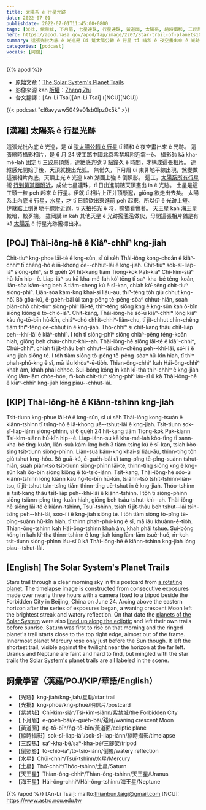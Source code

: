 ```yaml
---
title: 太陽系 ê 行星光跡
date: 2022-07-01
publishdate: 2022-07-01T11:45:00+0800
tags: [光批, 紫禁城, 下月眉, 七星連珠, 行星連珠, 黃道面, 太陽系, 縮時攝影, 三跤馬, 倒照影, 水星, 土星, 天王星, 海王星, 光跡]
hero: https://apod.nasa.gov/apod/fap/image/2207/Star-trail-of-planets1067.jpg
summary: 這張光批內底 ê 光巡是 ùi 踅太陽公轉 ê 行星 tī 晴和 ê 夜空畫出來 ê 光跡。
categories: [podcast]
vocals: [阿錕]
---
```


{{% apod %}}

- 原始文章：[The Solar System's Planet Trails](https://apod.nasa.gov/apod/ap220701.html)
- 影像來源 kah [版權][copyright]：[Zheng Zhi](https://instagram.com/lifelens)
- 台文翻譯：[An-Li Tsai][An-Li Tsai] ([NCU][NCU])

{{< podcast "cl6avyww5049e01sb0lpz0x5k" >}}

## [漢羅] 太陽系 ê 行星光跡
這張光批內底 ê 光巡，是 ùi [踅太陽公轉 ê 行星][a rotating planet] tī 晴和 ê 夜空畫出來 ê 光跡。
這張縮時攝影相片，是 6 月 24 彼工踮中國北京紫禁城附近翕--ê。
攝影師 kā kha-mé-lah 固定 tī 三跤馬頂懸，連紲感光欲 3 點鐘久 ê 時間，才構成這張相片。
連紲感光開始了後，天頂就搝出光弧。
無偌久，下月眉 ùi 東爿地平線出現，煞變做這張相片內底，天頂上光 ê 光巡 kah 湖面上強 ê 倒照影。
這工，[太陽系所有行星][planets of the Solar System] 攏 [行到黃道面附近][lined up along the ecliptic]，成做七星連珠，tī 日出進前踮天頂畫出 in ê 光跡。
土星是這工頭一粒 peh 起來 ê 行星。伊就 tī 相片上正爿頂懸遐，giōng 欲走出去矣。
太陽系上內底 ê 行星，水星，才 tī 日頭欲出來進前 peh 起來，所以伊 ê 光跡上短。
伊就踮上倒爿地平線附近遐，tī 天拍殕光 ê 時，嘛猶看會著。
天王星 kah 海王星較暗，較歹揣。
雖罔講 in kah 其他天星 ê 光跡攏濫濫做伙，毋閣這張相片猶是有 kā [太陽系][Solar System's] ê 行星光跡攏標出來。

## [POJ] Thài-iông-hē ê Kiâⁿ-chhiⁿ kng-jiah
Chit-tiuⁿ kng-phoe lāi-té ê kng-sûn, sī ùi se̍h Thài-iông kong-choán ê kiâⁿ-chhiⁿ tī chêng-hô ê iā-khong ōe--chhut-lâi ê kng-jiah.
Chit-tiuⁿ sok-sî-liap-iáⁿ siòng-phìⁿ, sī 6 goe̍h 24 hit-kang tiám Tiong-kok Pak-kiaⁿ Chí-kìm-siâⁿ hū-kīn hip--ê.
Liap-iáⁿ-su kā kha-mé-lah kò͘-tēng tī saⁿ-kha-bé téng-koân, liân-sòa kám-kng beh 3 tiám-cheng kú ê sî-kan, chiah kò͘-sêng chit-tiuⁿ siòng-phìⁿ.
Liân-sòa kám-kng khai-sí liáu-āu, thiⁿ-téng to̍h giú chhut kng-hô͘.
Bô gōa-kú, ē-goe̍h-bâi ùi tang-pêng tē-pêng-sòaⁿ chhut-hiān, soah piàn-chò chit-tiuⁿ siòng-phìⁿ lāi-té, thiⁿ-téng siōng kng ê kng-sûn kah ô͘-bīn siōng kiông ê tò-chiò-iáⁿ.
Chit-kang, Thài-iông-hē só͘-ū kiâⁿ-chhiⁿ lóng kiâⁿ kàu n̂g-tō-bīn hū-kīn, chiâⁿ-chò chhit-chhiⁿ-liân-chu, tī ji̍t-chhut chìn-chêng tiám thiⁿ-téng ōe-chhut in ê kng-jiah.
Thó͘-chhiⁿ sī chit-kang thâu chi̍t-lia̍p peh--khí-lâi ê kiâⁿ-chhiⁿ.
I to̍h tī siòng-phìⁿ siōng chiàⁿ-pêng téng-koân hiah, giōng beh cháu-chhut-khì--ah.
Thài-iông-hē siōng lāi-té ê kiâⁿ-chhiⁿ, Chúi-chhiⁿ, chiah tī ji̍t-thâu beh chhut--lâi chìn-chêng peh--khí-lâi, só͘-í i ê kng-jiah siōng té.
I to̍h tiàm siōng tò-pêng tē-pêng-sòaⁿ hū-kīn hiah, tī thiⁿ phah-phú-kng ê sî, mā iáu khòaⁿ-ē-tio̍h.
Thian-ông-chhiⁿ kah Hái-ông-chhiⁿ khah àm, khah phái chhoe.
Sui-bóng kóng in kah kî-tha thiⁿ-chhiⁿ ê kng-jiah lóng lām-lām chòe-hóe, m̄-koh chit-tiuⁿ siòng-phìⁿ iáu-sī ū kā Thài-iông-hē ê kiâⁿ-chhiⁿ kng-jiah lóng piau--chhut-lâi.

## [KIP] Thài-iông-hē ê Kiânn-tshinn kng-jiah
Tsit-tiunn kng-phue lāi-té ê kng-sûn, sī uì se̍h Thài-iông kong-tsuán ê kiânn-tshinn tī tsîng-hô ê iā-khong uē--tshut-lâi ê kng-jiah.
Tsit-tiunn sok-sî-liap-iánn siòng-phìnn, sī 6 gue̍h 24 hit-kang tiám Tiong-kok Pak-kiann Tsí-kìm-siânn hū-kīn hip--ê.
Liap-iánn-su kā kha-mé-lah kòo-tīng tī sann-kha-bé tíng-kuân, liân-suà kám-kng beh 3 tiám-tsing kú ê sî-kan, tsiah kòo-sîng tsit-tiunn siòng-phìnn.
Liân-suà kám-kng khai-sí liáu-āu, thinn-tíng to̍h giú tshut kng-hôo.
Bô guā-kú, ē-gue̍h-bâi uì tang-pîng tē-pîng-suànn tshut-hiān, suah piàn-tsò tsit-tiunn siòng-phìnn lāi-té, thinn-tíng siōng kng ê kng-sûn kah ôo-bīn siōng kiông ê tò-tsiò-iánn.
Tsit-kang, Thài-iông-hē sóo-ū kiânn-tshinn lóng kiânn kàu n̂g-tō-bīn hū-kīn, tsiânn-tsò tshit-tshinn-liân-tsu, tī ji̍t-tshut tsìn-tsîng tiám thinn-tíng uē-tshut in ê kng-jiah.
Thóo-tshinn sī tsit-kang thâu tsi̍t-lia̍p peh--khí-lâi ê kiânn-tshinn.
I to̍h tī siòng-phìnn siōng tsiànn-pîng tíng-kuân hiah, giōng beh tsáu-tshut-khì--ah.
Thài-iông-hē siōng lāi-té ê kiânn-tshinn, Tsuí-tshinn, tsiah tī ji̍t-thâu beh tshut--lâi tsìn-tsîng peh--khí-lâi, sóo-í i ê kng-jiah siōng té.
I to̍h tiàm siōng tò-pîng tē-pîng-suànn hū-kīn hiah, tī thinn phah-phú-kng ê sî, mā iáu khuànn-ē-tio̍h.
Thian-ông-tshinn kah Hái-ông-tshinn khah àm, khah phái tshue.
Sui-bóng kóng in kah kî-tha thinn-tshinn ê kng-jiah lóng lām-lām tsuè-hué, m̄-koh tsit-tiunn siòng-phìnn iáu-sī ū kā Thài-iông-hē ê kiânn-tshinn kng-jiah lóng piau--tshut-lâi.

## [English] The Solar System's Planet Trails
Stars trail through a clear morning sky in this postcard from [a rotating planet][a rotating planet].
The timelapse image is constructed from consecutive exposures made over nearly three hours with a camera fixed to a tripod beside the Forbidden City in Beijing, China on June 24.
Arcing above the eastern horizon after the series of exposures began, a waning crescent Moon left the brightest streak and watery reflection.
On that date the [planets of the Solar System][planets of the Solar System] were also [lined up along the ecliptic][lined up along the ecliptic] and left their own trails before sunrise.
Saturn was first to rise on that morning and the ringed planet's trail starts close to the top right edge, almost out of the frame.
Innermost planet Mercury rose only just before the Sun though.
It left the shortest trail, visible against the twilight near the horizon at the far left.
Uranus and Neptune are faint and hard to find, but mingled with the star trails the [Solar System's][Solar System's] planet trails are all labeled in the scene.

## 詞彙學習（漢羅/POJ/KIP/華語/English）
- 【光跡】kng-jiah/kng-jiah/星軌/star trail
- 【光批】kng-phoe/kng-phue/明信片/postcard
- 【紫禁城】Chí-kìm-siâⁿ/Tsí-kìm-siânn/紫禁城/the Forbidden City
- 【下月眉】ē-goe̍h-bâi/ē-gue̍h-bâi/殘月/waning crescent Moon
- 【黃道面】n̂g-tō-bīn/n̂g-tō-bīn/黃道面/ecliptic plane
- 【縮時攝影】sok-sî-liap-iáⁿ/sok-sî-liap-iánn/縮時攝影/timelapse
- 【三跤馬】saⁿ-kha-bé/saⁿ-kha-bé/三腳架/tripod
- 【倒照影】tò-chiò-iáⁿ/tò-tsiò-iánn/倒影/watery reflection
- 【水星】Chúi-chhiⁿ/Tsuí-tshinn/水星/Mercury
- 【土星】Thó͘-chhiⁿ/Thóo-tshinn/土星/Saturn
- 【天王星】Thian-ông-chhiⁿ/Thian-ông-tshinn/天王星/Uranus
- 【海王星】Hái-ông-chhiⁿ/Hái-ông-tshinn/海王星/Neptune


{{% /apod %}}
[An-Li Tsai]: mailto:thianbun.taigi@gmail.com
[NCU]: https://www.astro.ncu.edu.tw

[copyright]: https://apod.nasa.gov/apod/fap/lib/about_apod.html#srapply

[a rotating planet]:https://earthobservatory.nasa.gov/blogs/
[planets of the Solar System]:https://earthsky.org/tonight/rare-planetary-lineup-morning-june-2022/
[lined up along the ecliptic]:https://www.facebook.com/media/set/?set=a.4827325410704973
[Solar System's]:https://solarsystem.nasa.gov/solar-system/our-solar-system/overview/

